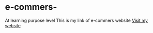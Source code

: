 # e-commers-
At learning purpose level
<lebel>This is my link of e-commers website </lebel>
<a href="https://ideal-futures.000webhostapp.com/index.php">Visit my website</a>
